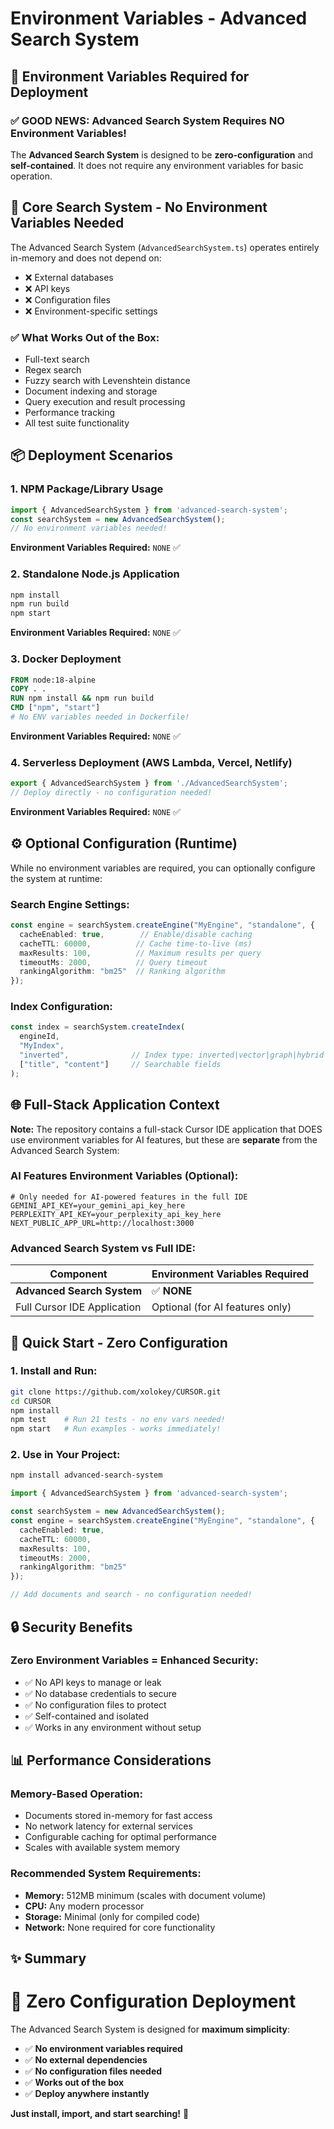 # Environment Variables - Advanced Search System

## 🎯 **Environment Variables Required for Deployment**

### **✅ GOOD NEWS: Advanced Search System Requires NO Environment Variables!**

The **Advanced Search System** is designed to be **zero-configuration** and **self-contained**. It does not require any environment variables for basic operation.

## 🔧 **Core Search System - No Environment Variables Needed**

The Advanced Search System (`AdvancedSearchSystem.ts`) operates entirely in-memory and does not depend on:
- ❌ External databases
- ❌ API keys  
- ❌ Configuration files
- ❌ Environment-specific settings

### **✅ What Works Out of the Box:**
- Full-text search
- Regex search  
- Fuzzy search with Levenshtein distance
- Document indexing and storage
- Query execution and result processing
- Performance tracking
- All test suite functionality

## 📦 **Deployment Scenarios**

### **1. NPM Package/Library Usage**
```typescript
import { AdvancedSearchSystem } from 'advanced-search-system';
const searchSystem = new AdvancedSearchSystem();
// No environment variables needed!
```
**Environment Variables Required:** `NONE` ✅

### **2. Standalone Node.js Application**
```bash
npm install
npm run build  
npm start
```
**Environment Variables Required:** `NONE` ✅

### **3. Docker Deployment**
```dockerfile
FROM node:18-alpine
COPY . .
RUN npm install && npm run build
CMD ["npm", "start"]
# No ENV variables needed in Dockerfile!
```
**Environment Variables Required:** `NONE` ✅

### **4. Serverless Deployment (AWS Lambda, Vercel, Netlify)**
```typescript
export { AdvancedSearchSystem } from './AdvancedSearchSystem';
// Deploy directly - no configuration needed!
```
**Environment Variables Required:** `NONE` ✅

## ⚙️ **Optional Configuration (Runtime)**

While no environment variables are required, you can optionally configure the system at runtime:

### **Search Engine Settings:**
```typescript
const engine = searchSystem.createEngine("MyEngine", "standalone", {
  cacheEnabled: true,        // Enable/disable caching
  cacheTTL: 60000,          // Cache time-to-live (ms)
  maxResults: 100,          // Maximum results per query
  timeoutMs: 2000,          // Query timeout
  rankingAlgorithm: "bm25"  // Ranking algorithm
});
```

### **Index Configuration:**
```typescript
const index = searchSystem.createIndex(
  engineId, 
  "MyIndex", 
  "inverted",              // Index type: inverted|vector|graph|hybrid
  ["title", "content"]     // Searchable fields
);
```

## 🌐 **Full-Stack Application Context**

**Note:** The repository contains a full-stack Cursor IDE application that DOES use environment variables for AI features, but these are **separate** from the Advanced Search System:

### **AI Features Environment Variables (Optional):**
```env
# Only needed for AI-powered features in the full IDE
GEMINI_API_KEY=your_gemini_api_key_here
PERPLEXITY_API_KEY=your_perplexity_api_key_here
NEXT_PUBLIC_APP_URL=http://localhost:3000
```

### **Advanced Search System vs Full IDE:**
| Component | Environment Variables Required |
|-----------|-------------------------------|
| **Advanced Search System** | ✅ **NONE** |
| Full Cursor IDE Application | Optional (for AI features only) |

## 🚀 **Quick Start - Zero Configuration**

### **1. Install and Run:**
```bash
git clone https://github.com/xolokey/CURSOR.git
cd CURSOR
npm install
npm test    # Run 21 tests - no env vars needed!
npm start   # Run examples - works immediately!
```

### **2. Use in Your Project:**
```bash
npm install advanced-search-system
```
```typescript
import { AdvancedSearchSystem } from 'advanced-search-system';

const searchSystem = new AdvancedSearchSystem();
const engine = searchSystem.createEngine("MyEngine", "standalone", {
  cacheEnabled: true,
  cacheTTL: 60000,
  maxResults: 100,
  timeoutMs: 2000,
  rankingAlgorithm: "bm25"
});

// Add documents and search - no configuration needed!
```

## 🔒 **Security Benefits**

### **Zero Environment Variables = Enhanced Security:**
- ✅ No API keys to manage or leak
- ✅ No database credentials to secure
- ✅ No configuration files to protect
- ✅ Self-contained and isolated
- ✅ Works in any environment without setup

## 📊 **Performance Considerations**

### **Memory-Based Operation:**
- Documents stored in-memory for fast access
- No network latency for external services
- Configurable caching for optimal performance
- Scales with available system memory

### **Recommended System Requirements:**
- **Memory:** 512MB minimum (scales with document volume)
- **CPU:** Any modern processor
- **Storage:** Minimal (only for compiled code)
- **Network:** None required for core functionality

## ✨ **Summary**

# 🎉 **Zero Configuration Deployment**

The Advanced Search System is designed for **maximum simplicity**:

- ✅ **No environment variables required**
- ✅ **No external dependencies** 
- ✅ **No configuration files needed**
- ✅ **Works out of the box**
- ✅ **Deploy anywhere instantly**

**Just install, import, and start searching!** 🚀